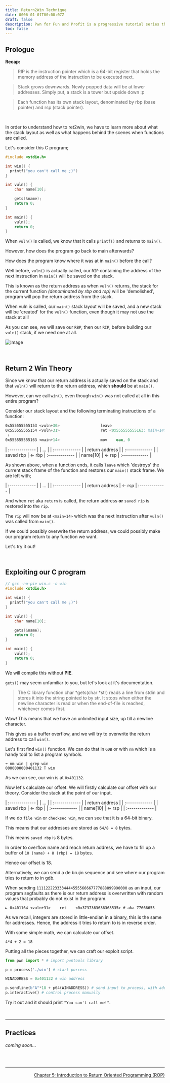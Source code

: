 ```yaml
---
title: Return2Win Technique
date: 0006-01-01T00:00:07Z
draft: false
description: Pwn for Fun and Profit is a progressive tutorial series that aims to be noob-friendly enough for anyone to dive in, and equip them with the skills to come out with substantial knowledge on The Art of Pwn.
toc: false
---
```


## Prologue

**Recap:**

> RIP is the instruction pointer which is a 64-bit register that holds the memory address of the instruction to be executed next.

> Stack grows downwards. Newly popped data will be at lower addresses.
Simply put, a stack is a tower but upside down :p

> Each function has its own stack layout, denominated by rbp (base pointer) and rsp (stack pointer).

<br>

In order to understand how to ret2win, we have to learn more about what the stack layout as well as what happens behind the scenes when functions are called.

Let's consider this C program;

```c
#include <stdio.h>

int win() {
  printf("you can't call me ;)")
}

int vuln() {
    char name[10];

    gets(&name);
    return 0;
}

int main() {
    vuln();
    return 0;
}

```

When `vuln()` is called, we know that it calls `printf()` and returns to `main()`.

However, how does the program go back to main afterwards?

How does the program know where it was at in `main()` before the call?

Well before, `vuln()` is actually called, our `RIP` containing the address of the next instruction in `main()` will be saved on the stack.

This is known as the return address as when `vuln()` returns, the stack for the current function _(denominated by rbp and rsp)_ will be 'demolished', program will pop the return address from the stack.

When vuln is called, our `main()` stack layout will be saved, and a new stack will be 'created' for the `vuln()` function, even though it may not use the stack at all!

As you can see, we will save our `RBP`, then our `RIP`, before building our `vuln()` stack, if we need one at all.

![image](/pwn/images/x64_frame_nonleaf.png)

<br>

## Return 2 Win Theory

Since we know that our return address is actually saved on the stack and that `vuln()` will return to the return address, which **should** be at `main()`.

However, can we call `win()`, even though `win()` was not called at all in this entire program?

Consider our stack layout and the following terminating instructions of a function:

```asm
0x555555555153 <vuln+30>                  leave
0x555555555154 <vuln+31>                  ret <0x555555555163; main+14>
 ↓
0x555555555163 <main+14>                  mov    eax, 0


```

| :------------- |
|      ...       |
| :------------- |
| return address |
| :------------- |
|   saved rbp    | <- rbp
| :------------- |
|    name[10]    | <- rsp
| :------------- |


As shown above, when a function ends, it calls `leave` which 'destroys' the current stack frame of the function and restores our `main()` stack frame. We are left with;

| :------------- |
|      ...       |
| :------------- |
| return address | <- rsp
| :------------- |

And when `ret` aka `return` is called, the return address **or** `saved rip` is restored into the `rip`.

The `rip` will now be at `<main+14>` which was the next instruction after `vuln()` was called from `main()`.

If we could possibly overwrite the return address, we could possibly make our program return to any function we want.

Let's try it out!

<br>

## Exploiting our C program

```c
// gcc -no-pie win.c -o win
#include <stdio.h>

int win() {
  printf("you can't call me ;)")
}

int vuln() {
    char name[10];

    gets(&name);
    return 0;
}

int main() {
    vuln();
    return 0;
}

```

We will compile this without **PIE**.

`gets()` may seem unfamiliar to you, but let's look at it's documentation.

> The C library function char *gets(char *str) reads a line from stdin and stores it into the string pointed to by str. It stops when either the newline character is read or when the end-of-file is reached, whichever comes first.

Wow! This means that we have an unlimited input size, up till a newline character.

This gives us a buffer overflow, and we will try to overwrite the return address to call `win()`.

Let's first find `win()` function. We can do that in `GDB` or with `nm` which is a handy tool to list a program symbols.

```
➜ nm win | grep win
0000000000401132 T win
```

As we can see, our win is at `0x401132`.

Now let's calculate our offset. We will firstly calculate our offset with our theory. Consider the stack at the point of our input.

| :------------- |
|      ...       |
| :------------- |
| return address |
| :------------- |
|   saved rbp    |  <- rbp |
| :------------- |
|    name[10]    |  <- rsp |
| :------------- |

If we do `file win` or `checksec win`, we can see that it is a 64-bit binary.

This means that our addresses are stored as `64/8 = 8` bytes.

This means `saved rbp` is 8 bytes.

In order to overflow name and reach return address, we have to fill up a buffer of `10 (name) + 8 (rbp) = 18` bytes.

Hence our offset is 18.

Alternatively, we can send a de brujin sequence and see where our program tries to return to in gdb.

When sending `1111222233334444555566667777888899990000` as an input, our program segfaults as there is our return address is overwritten with random values that probably do not exist in the program.

```
► 0x401164 <vuln+31>    ret    <0x3737363636363535> # aka 77666655
```

As we recall, integers are stored in little-endian in a binary, this is the same for addresses. Hence, the address it tries to return to is in reverse order.

With some simple math, we can calculate our offset.

``4*4 + 2 = 18``

Putting all the pieces together, we can craft our exploit script.

```py
from pwn import * # import pwntools library

p = process('./win') # start porcess

WINADDRESS = 0x401132 # win address

p.sendline(b"A"*18 + p64(WINADDRESS)) # send input to process, with address in 64-bit little endian
p.interactive() # control process manually
```

Try it out and it should print `"You can't call me!"`.

<br>

---

## Practices

_coming soon..._

<br><br>

---

<div style="text-align: right"> <a href="/pwn/rop/whatisrop">Chapter 5: Introduction to Return Oriented Programming (ROP)</a> </div>
